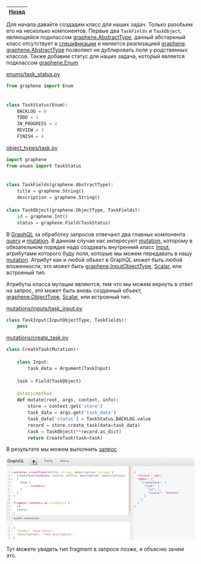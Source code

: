 [Назад](https://github.com/totaki/graphql-learn/blob/develop/articles/ru/episode-2/README.md#create-tasks)|
-----|

Для начала давайте создадим класс для наших задач. Только разобьем его на
несколько компонентов. Первые два ```TaskFields``` и ```TaskObject```, являющейся подклассом
[graphene.AbstractType](http://docs.graphene-python.org/en/latest/types/abstracttypes/),
данный абстаркный класс отсутствует в [спецификации](http://facebook.github.io/graphql/)
и является реализацией [graphene](http://graphene-python.org/).
[graphene.AbstractType](http://docs.graphene-python.org/en/latest/types/abstracttypes/) позволяет
не дублировать поля у родственных классов. Также добавим статус для наших задача,
который является подклассом [graphene.Enum](http://docs.graphene-python.org/en/latest/types/enums/)

[enums/task_status.py](https://github.com/totaki/graphql-learn/blob/develop/src/backend/enums/task_status.py)
```python
from graphene import Enum


class TaskStatus(Enum):
    BACKLOG = 0
    TODO = 1
    IN_PROGRESS = 2
    REVIEW = 3
    FINISH = 4
```

[object_types/task.py](https://github.com/totaki/graphql-learn/blob/develop/src/backend/object_types/task.py)
```python
import graphene
from enums import TaskStatus


class TaskFields(graphene.AbstractType):
    title = graphene.String()
    description = graphene.String()

class TaskObject(graphene.ObjectType, TaskFields):
    id = graphene.Int()
    status = graphene.Field(TaskStatus)
```

В [GraphQL](http://graphql.org/learn/) за обработку запросов отвечают два главных 
компонента 
[query](http://graphql.org/learn/queries/) 
и 
[mutation](http://graphql.org/learn/queries/#mutations). 
В данном случае нас интересуют 
[mutation](http://graphql.org/learn/queries/#mutations), которому в обязательном 
порядке надо создавать внутренний класс 
[Input](http://docs.graphene-python.org/en/latest/types/mutations/#inputfields-and-inputobjecttypes), атрибутами которого 
буду поля, которые мы можем передавать в нашу 
[mutation](http://docs.graphene-python.org/en/latest/types/mutations/).
Атрибут как и любой объект в GraphQL может быть любой вложенности, это может 
быть 
[graphene.InputObjectType](http://docs.graphene-python.org/en/latest/types/mutations/#inputfields-and-inputobjecttypes),
[Scalar](http://docs.graphene-python.org/en/latest/types/scalars/), 
или встроеный тип. 

Атрибуты класса мутации
являются, тем что мы можем вернуть в ответ на запрос, это может быть вновь 
созданный объект, 
[graphene.ObjectType](http://docs.graphene-python.org/en/latest/types/objecttypes/),
[Scalar](http://docs.graphene-python.org/en/latest/types/scalars/),
или встроеный тип. 

[mutations/inputs/task_input.py](https://github.com/totaki/graphql-learn/blob/develop/src/backend/mutations/inputs/task_input.py)
```python
class TaskInput(InputObjectType, TaskFields):
    pass
```

[mutations/create_task.py](https://github.com/totaki/graphql-learn/blob/develop/src/backend/mutations/create_task.py)
```python
class CreateTask(Mutation):

    class Input:
        task_data = Argument(TaskInput)

    task = Field(TaskObject)

    @staticmethod
    def mutate(root, args, context, info):
        store = context.get('store')
        task_data = args.get('task_data')
        task_data['status'] = TaskStatus.BACKLOG.value
        record = store.create_task(data=task_data)
        task = TaskObject(**record.as_dict)
        return CreateTask(task=task)
```

В результате мы можем выполнить [запрос](https://github.com/totaki/graphql-learn/blob/develop/articles/ru/episode-2/create_task/query.graphql)

![Create tasks](https://raw.githubusercontent.com/totaki/graphql-learn/develop/articles/ru/episode-2/create_task/createTask.gif)

Тут можете увидеть тип fragment в запросе позже, я объясню зачем это.

 